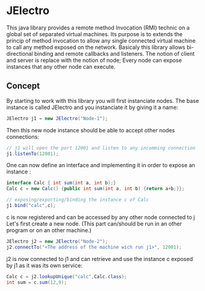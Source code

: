 # JElectro

This java library provides a remote method Invocation (RMI) technic on a global set of separated virtual machines.
Its purpose is to extends the princip of method invocation to allow any single connected virtual machine to call any method exposed on the network.
Basicaly this library allows bi-directional binding and remote callbacks and listeners. The notion of client and server is replace with the notion of node; Every node can expose instances that any other node can execute.

## Concept

By starting to work with this library you will first instanciate nodes.
The base instance is called JElectro and you instanciate it by giving it a name:
```java
JElectro j1 = new JElectro("Node-1");
```
Then this new node instance should be able to accept other nodes connections:

```java
// j1 will open the port 12001 and listen to any incomming connection
j1.listenTo(12001);
```

One can now define an interface and implementing it in order to expose an instance :
```java
interface Calc { int sum(int a, int b);}
Calc c = new Calc() {public int sum(int a, int b) {return a+b;}};

// exposing/exporting/binding the instance c of Calc
j1.bind("calc",c);
```

c is now registered and can be accessed by any other node connected to j
Let's first create a new node. (This part can/should be run in an other program or on an other machine.)
```java
JElectro j2 = new JElectro("Node-2");
j2.connectTo("<The address of the machine wich run j1>", 12001);
```

j2 is now connected to j1 and can retrieve and use the instance c exposed by j1 as it was its own service:
```java
Calc c = j2.lookupUnique("calc",Calc.class);
int sum = c.sum(12,9);
```


